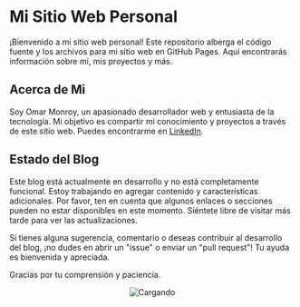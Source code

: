 # Mi Sitio Web Personal


¡Bienvenido a mi sitio web personal! Este repositorio alberga el código fuente y los archivos para mi sitio web en GitHub Pages. Aquí encontrarás información sobre mí, mis proyectos y más.


## Acerca de Mi

Soy Omar Monroy, un apasionado desarrollador web y entusiasta de la tecnología. Mi objetivo es compartir mi conocimiento y proyectos a través de este sitio web. Puedes encontrarme en [LinkedIn](https://www.linkedin.com/in/omar-monroy-a85b5a269/).



## Estado del Blog

Este blog está actualmente en desarrollo y no está completamente funcional. Estoy trabajando en agregar contenido y características adicionales. Por favor, ten en cuenta que algunos enlaces o secciones pueden no estar disponibles en este momento. Siéntete libre de visitar más tarde para ver las actualizaciones.

Si tienes alguna sugerencia, comentario o deseas contribuir al desarrollo del blog, ¡no dudes en abrir un "issue" o enviar un "pull request"! Tu ayuda es bienvenida y apreciada.

Gracias por tu comprensión y paciencia.


<p align="center">
  <img src="https://media.tenor.com/zecVkmevzcIAAAAC/please-wait.gif" alt="Cargando">
</p>

